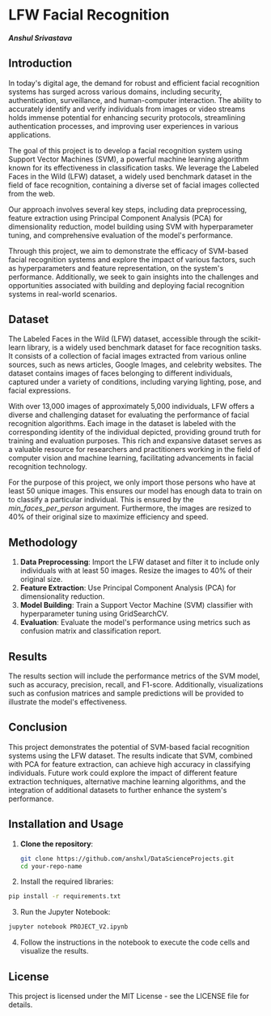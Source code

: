# LFW Facial Recognition 

#### *Anshul Srivastava*

## Introduction

In today's digital age, the demand for robust and efficient facial recognition systems has surged across various domains, including security, authentication, surveillance, and human-computer interaction. The ability to accurately identify and verify individuals from images or video streams holds immense potential for enhancing security protocols, streamlining authentication processes, and improving user experiences in various applications.

The goal of this project is to develop a facial recognition system using Support Vector Machines (SVM), a powerful machine learning algorithm known for its effectiveness in classification tasks. We leverage the Labeled Faces in the Wild (LFW) dataset, a widely used benchmark dataset in the field of face recognition, containing a diverse set of facial images collected from the web.

Our approach involves several key steps, including data preprocessing, feature extraction using Principal Component Analysis (PCA) for dimensionality reduction, model building using SVM with hyperparameter tuning, and comprehensive evaluation of the model's performance.

Through this project, we aim to demonstrate the efficacy of SVM-based facial recognition systems and explore the impact of various factors, such as hyperparameters and feature representation, on the system's performance. Additionally, we seek to gain insights into the challenges and opportunities associated with building and deploying facial recognition systems in real-world scenarios.

## Dataset

The Labeled Faces in the Wild (LFW) dataset, accessible through the scikit-learn library, is a widely used benchmark dataset for face recognition tasks. It consists of a collection of facial images extracted from various online sources, such as news articles, Google Images, and celebrity websites. The dataset contains images of faces belonging to different individuals, captured under a variety of conditions, including varying lighting, pose, and facial expressions.

With over 13,000 images of approximately 5,000 individuals, LFW offers a diverse and challenging dataset for evaluating the performance of facial recognition algorithms. Each image in the dataset is labeled with the corresponding identity of the individual depicted, providing ground truth for training and evaluation purposes. This rich and expansive dataset serves as a valuable resource for researchers and practitioners working in the field of computer vision and machine learning, facilitating advancements in facial recognition technology.

For the purpose of this project, we only import those persons who have at least 50 unique images. This ensures our model has enough data to train on to classify a particular individual. This is ensured by the *min_faces_per_person* argument. Furthermore, the images are resized to 40% of their original size to maximize efficiency and speed.

## Methodology

1. **Data Preprocessing**: Import the LFW dataset and filter it to include only individuals with at least 50 images. Resize the images to 40% of their original size.
2. **Feature Extraction**: Use Principal Component Analysis (PCA) for dimensionality reduction.
3. **Model Building**: Train a Support Vector Machine (SVM) classifier with hyperparameter tuning using GridSearchCV.
4. **Evaluation**: Evaluate the model's performance using metrics such as confusion matrix and classification report.

## Results

The results section will include the performance metrics of the SVM model, such as accuracy, precision, recall, and F1-score. Additionally, visualizations such as confusion matrices and sample predictions will be provided to illustrate the model's effectiveness.

## Conclusion

This project demonstrates the potential of SVM-based facial recognition systems using the LFW dataset. The results indicate that SVM, combined with PCA for feature extraction, can achieve high accuracy in classifying individuals. Future work could explore the impact of different feature extraction techniques, alternative machine learning algorithms, and the integration of additional datasets to further enhance the system's performance.

## Installation and Usage

1. **Clone the repository**:
   ```sh
   git clone https://github.com/anshxl/DataScienceProjects.git
   cd your-repo-name
   ```
2. Install the required libraries:
  ```sh
  pip install -r requirements.txt
  ```
3. Run the Jupyter Notebook:
  ```sh
  jupyter notebook PROJECT_V2.ipynb
  ```
4. Follow the instructions in the notebook to execute the code cells and visualize the results.

## License
This project is licensed under the MIT License - see the LICENSE file for details.



